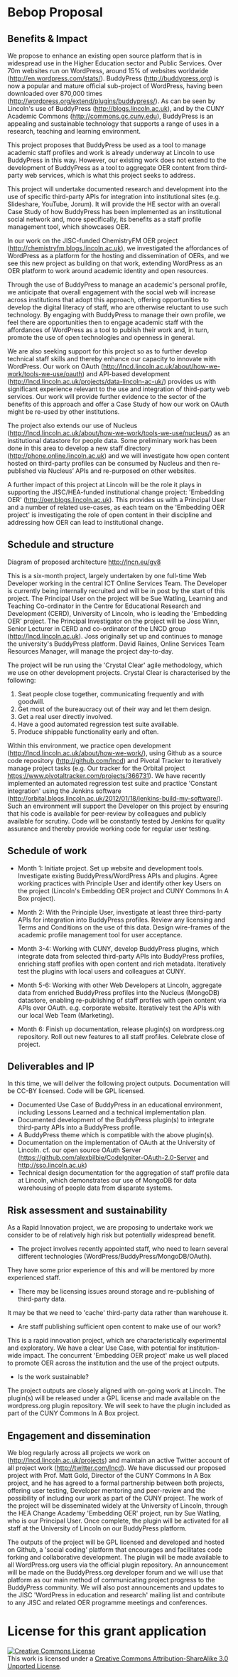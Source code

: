 # Bebop Proposal

## Benefits & Impact

We propose to enhance an existing open source platform that is in widespread use in the Higher Education sector and Public Services. Over 70m websites run on WordPress, around 15% of websites worldwide (http://en.wordpress.com/stats/). BuddyPress (http://buddypress.org) is now a popular and mature official sub-project of WordPress, having been downloaded over 870,000 times (http://wordpress.org/extend/plugins/buddypress/). As can be seen by Lincoln's use of BuddyPress (http://blogs.lincoln.ac.uk), and by the CUNY Academic Commons (http://commons.gc.cuny.edu), BuddyPress is an appealing and sustainable technology that supports a range of uses in a research, teaching and learning environment.

This project proposes that BuddyPress be used as a tool to manage academic staff profiles and work is already underway at Lincoln to use BuddyPress in this way. However, our existing work does not extend to the development of BuddyPress as a tool to aggregate OER content from third-party web services, which is what this project seeks to address.

This project will undertake documented research and development into the use of specific third-party APIs for integration into institutional sites (e.g. Slideshare, YouTube, Jorum). It will provide the HE sector with an overall Case Study of how BuddyPress has been implemented as an institutional social network and, more specifically, its benefits as a staff profile management tool, which showcases OER. 

In our work on the JISC-funded ChemistryFM OER project (http://chemistryfm.blogs.lincoln.ac.uk), we investigated the affordances of WordPress as a platform for the hosting and dissemination of OERs, and we see this new project as building on that work, extending WordPress as an OER platform to work around academic identity and open resources.

Through the use of BuddyPress to manage an academic's personal profile, we anticipate that overall engagement with the social web will increase across institutions that adopt this approach, offering opportunities to develop the digital literacy of staff, who are otherwise reluctant to use such technology. By engaging with BuddyPress to manage their own profile, we feel there are opportunities then to engage academic staff with the affordances of WordPress as a tool to publish their work and, in turn, promote the use of open technologies and openness in general.

We are also seeking support for this project so as to further develop technical staff skills and thereby enhance our capacity to innovate with WordPress. Our work on OAuth (http://lncd.lincoln.ac.uk/about/how-we-work/tools-we-use/oauth) and API-based development (http://lncd.lincoln.ac.uk/projects/data-lincoln-ac-uk/) provides us with significant experience relevant to the use and integration of third-party web services. Our work will provide further evidence to the sector of the benefits of this approach and offer a Case Study of how our work on OAuth might be re-used by other institutions. 

The project also extends our use of Nucleus (http://lncd.lincoln.ac.uk/about/how-we-work/tools-we-use/nucleus/) as an institutional datastore for people data. Some preliminary work has been done in this area to develop a new staff directory  (http://phone.online.lincoln.ac.uk) and we will investigate how open content hosted on third-party profiles can be consumed by Nucleus and then re-published via Nucleus’ APIs and re-purposed on other websites.

A further impact of this project at Lincoln will be the role it plays in supporting the JISC/HEA-funded institutional change project: 'Embedding OER' (http://oer.blogs.lincoln.ac.uk). This provides us with a Principal User and a number of related use-cases, as each team on the 'Embedding OER project' is investigating the role of open content in their discipline and addressing how OER can lead to institutional change. 

## Schedule and structure

Diagram of proposed architecture http://lncn.eu/gv8 

This is a six-month project, largely undertaken by one full-time Web Developer working in the central ICT Online Services Team. The Developer is currently being internally recruited and will be in post by the start of this project. The Principal User on the project will be Sue Watling, Learning and Teaching Co-ordinator in the Centre for Educational Research and Development (CERD), University of Lincoln, who is leading the 'Embedding OER' project. The Principal Investigator on the project will be Joss Winn, Senior Lecturer in CERD and co-ordinator of the LNCD group (http://lncd.lincoln.ac.uk). Joss originally set up and continues to manage the university's BuddyPress platform. David Raines, Online Services Team Resources Manager, will manage the project day-to-day.

The project will be run using the 'Crystal Clear' agile methodology, which we use on other development projects. Crystal Clear is characterised by the following:

1. Seat people close together, communicating frequently and with goodwill.
2. Get most of the bureaucracy out of their way and let them design.
3. Get a real user directly involved.
4. Have a good automated regression test suite available.
5. Produce shippable functionality early and often.

Within this environment, we practice open development (http://lncd.lincoln.ac.uk/about/how-we-work/), using Github as a source code repository (http://github.com/lncd) and Pivotal Tracker to iteratively manage project tasks (e.g. Our tracker for the Orbital project https://www.pivotaltracker.com/projects/366731). We have recently implemented an automated regression test suite and practice 'Constant integration' using the Jenkins software (http://orbital.blogs.lincoln.ac.uk/2012/01/18/jenkins-build-my-software/). Such an environment will support the Developer on this project by ensuring that his code is available for peer-review by colleagues and publicly available for scrutiny. Code will be constantly tested by Jenkins for quality assurance and thereby provide working code for regular user testing. 

## Schedule of work

* Month 1: Initiate project. Set up website and development tools. Investigate existing BuddyPress/WordPress APIs and plugins. Agree working practices with Principle User and identify other key Users on the project (Lincoln's Embedding OER project and CUNY Commons In A Box project).

* Month 2: With the Principle User, investigate at least three third-party APIs for integration into BuddyPress profiles. Review any licensing and Terms and Conditions on the use of this data. Design wire-frames of the academic profile management tool for user acceptance.

* Month 3-4: Working with CUNY, develop BuddyPress plugins, which integrate data from selected third-party APIs into BuddyPress profiles, enriching staff profiles with open content and rich metadata. Iteratively test the plugins with local users and colleagues at CUNY.

* Month 5-6: Working with other Web Developers at Lincoln, aggregate data from enriched BuddyPress profiles into the Nucleus (MongoDB) datastore, enabling re-publishing of staff profiles with open content via APIs over OAuth. e.g. corporate website. Iteratively test the APIs with our local Web Team (Marketing).

* Month 6: Finish up documentation, release plugin(s) on wordpress.org repository. Roll out new features to all staff profiles. Celebrate close of project.

## Deliverables and IP

In this time, we will deliver the following project outputs. Documentation will be CC-BY licensed. Code will be GPL licensed.

* Documented Use Case of BuddyPress in an educational environment, including Lessons Learned and a technical implementation plan.
* Documented development of the BuddyPress plugin(s) to integrate third-party APIs into a BuddyPress profile.
* A BuddyPress theme which is compatible with the above plugin(s).
* Documentation on the implementation of OAuth at the University of Lincoln. cf. our open source OAuth Server (https://github.com/alexbilbie/CodeIgniter-OAuth-2.0-Server and http://sso.lincoln.ac.uk)
* Technical design documentation for the aggregation of staff profile data at Lincoln, which demonstrates our use of MongoDB for data warehousing of people data from disparate systems.

## Risk assessment and sustainability

As a Rapid Innovation project, we are proposing to undertake work we consider to be of relatively high risk but potentially widespread benefit.

* The project involves recently appointed staff, who need to learn several different technologies (WordPress/BuddyPress/MongoDB/OAuth). 

They have some prior experience of this and will be mentored by more experienced staff.

* There may be licensing issues around storage and re-publishing of third-party data. 

It may be that we need to 'cache' third-party data rather than warehouse it.

* Are staff publishing sufficient open content to make use of our work?

This is a rapid innovation project, which are characteristically experimental and exploratory. We have a clear Use Case, with potential for institution-wide impact. The concurrent 'Embedding OER project' make us well placed to promote OER across the institution and the use of the project outputs.

* Is the work sustainable?

The project outputs are closely aligned with on-going work at Lincoln. The plugin(s) will be released under a GPL license and made available on the wordpress.org plugin repository. We will seek to have the plugin included as part of the CUNY Commons In A Box project.

## Engagement and dissemination

We blog regularly across all projects we work on (http://lncd.lincoln.ac.uk/projects) and maintain an active Twitter account of all project work (http://twitter.com/lncd). We have discussed our proposed project with Prof. Matt Gold, Director of the CUNY Commons In A Box project, and he has agreed to a formal partnership between both projects, offering user testing, Developer mentoring and peer-review and the possibility of including our work as part of the CUNY project. The work of the project will be disseminated widely at the University of Lincoln, through the HEA Change Academy 'Embedding OER' project, run by Sue Watling, who is our Principal User. Once complete, the plugin will be activated for all staff at the University of Lincoln on our BuddyPress platform.

The outputs of the project will be GPL licensed and developed and hosted on Github, a 'social coding' platform that encourages and facilitates code forking and collaborative development. The plugin will be made available to all WordPress.org users via the official plugin repository. An announcement will be made on the BuddyPress.org developer forum and we will use that platform as our main method of communicating project progress to the BuddyPress community. We will also post announcements and updates to the JISC 'WordPress in education and research' mailing list and contribute to any JISC and related OER programme meetings and conferences.

# License for this grant application

<a rel="license" href="http://creativecommons.org/licenses/by-sa/3.0/"><img alt="Creative Commons License" style="border-width:0" src="http://i.creativecommons.org/l/by-sa/3.0/88x31.png" /></a><br />This work is licensed under a <a rel="license" href="http://creativecommons.org/licenses/by-sa/3.0/">Creative Commons Attribution-ShareAlike 3.0 Unported License</a>.